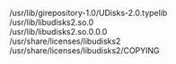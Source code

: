 /usr/lib/girepository-1.0/UDisks-2.0.typelib  
/usr/lib/libudisks2.so.0  
/usr/lib/libudisks2.so.0.0.0  
/usr/share/licenses/libudisks2  
/usr/share/licenses/libudisks2/COPYING  
